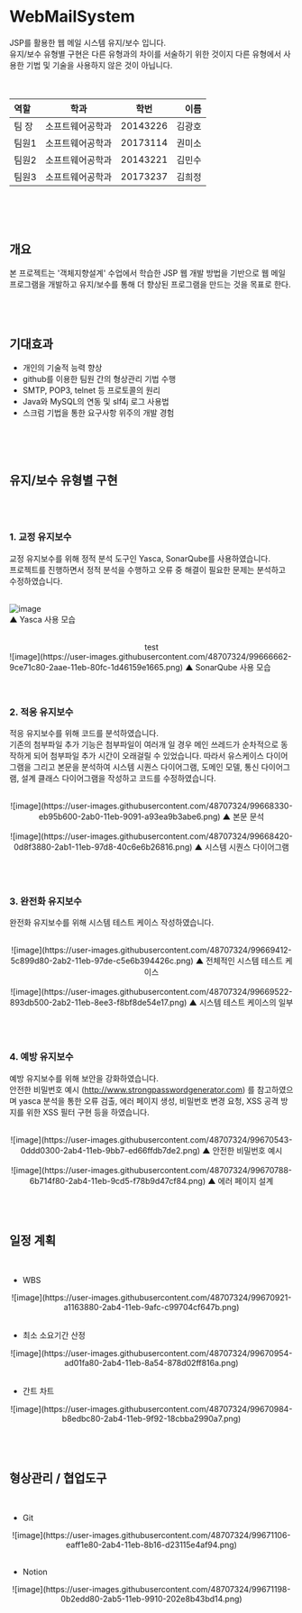 # WebMailSystem
JSP를 활용한 웹 메일 시스템 유지/보수 입니다.  
유지/보수 유형별 구현은 다른 유형과의 차이를 서술하기 위한 것이지 다른 유형에서 사용한 기법 및 기술을 사용하지 않은 것이 아닙니다.  
<br>
<br>


| 역할 | 학과 | 학번 | 이름 |
| :- | - | :-: | -: |
| 팀 장 | 소프트웨어공학과 | 20143226 | 김광호 |
| 팀원1 | 소프트웨어공학과 | 20173114 | 권미소 |
| 팀원2 | 소프트웨어공학과 | 20143221 | 김민수 |
| 팀원3 | 소프트웨어공학과 | 20173237 | 김희정 |
<br>
<br>
<br>


## 개요
본 프로젝트는 '객체지향설계' 수업에서 학습한 JSP 웹 개발 방법을 기반으로 웹 메일 프로그램을 개발하고 유지/보수를 통해 더 향상된 프로그램을 만드는 것을 목표로 한다.  
<br>
<br>
<br>


## 기대효과

- 개인의 기술적 능력 향상
- github를 이용한 팀원 간의 형상관리 기법 수행
- SMTP, POP3, telnet 등 프로토콜의 원리
- Java와 MySQL의 연동 및 slf4j 로그 사용법
- 스크럼 기법을 통한 요구사항 위주의 개발 경험
<br>
<br>
<br>


## 유지/보수 유형별 구현
<br>
<br>


###  1. 교정 유지보수  
교정 유지보수를 위해 정적 분석 도구인 Yasca, SonarQube를 사용하였습니다.  
프로젝트를 진행하면서 정적 분석을 수행하고 오류 중 해결이 필요한 문제는 분석하고 수정하였습니다.  
<br>  



![image](https://user-images.githubusercontent.com/48707324/99666621-8e006a00-2aae-11eb-825e-2590a14728ee.png)  
▲ Yasca 사용 모습
 
<br>



<center>test</center>
![image](https://user-images.githubusercontent.com/48707324/99666662-9ce71c80-2aae-11eb-80fc-1d46159e1665.png)  
▲ SonarQube 사용 모습   
<br>
<br>
<br>


###  2. 적응 유지보수  
적응 유지보수를 위해 코드를 분석하였습니다.  
기존의 첨부파일 추가 기능은 첨부파일이 여러개 일 경우 메인 쓰레드가 순차적으로 동작하게 되어 첨부파일 추가 시간이 오래걸릴 수 있었습니다.
따라서 유스케이스 다이어그램을 그리고 본문을 분석하여 시스템 시퀀스 다이어그램, 도메인 모델, 통신 다이어그램, 설계 클래스 다이어그램을 작성하고 코드를 수정하였습니다.  
<br>


<center>
  ![image](https://user-images.githubusercontent.com/48707324/99668330-eb95b600-2ab0-11eb-9091-a93ea9b3abe6.png)  
  ▲ 본문 문석
</center>  
<br>


<center>
  ![image](https://user-images.githubusercontent.com/48707324/99668420-0d8f3880-2ab1-11eb-97d8-40c6e6b26816.png)  
  ▲ 시스템 시퀀스 다이어그램  
</center>  
<br>
<br>
<br>


###  3. 완전화 유지보수  
완전화 유지보수를 위해 시스템 테스트 케이스 작성하였습니다.  
<br>


<center>
  ![image](https://user-images.githubusercontent.com/48707324/99669412-5c899d80-2ab2-11eb-97de-c5e6b394426c.png)  
  ▲ 전체적인 시스템 테스트 케이스  
</center>  
<br>


<center>
  ![image](https://user-images.githubusercontent.com/48707324/99669522-893db500-2ab2-11eb-8ee3-f8bf8de54e17.png)  
  ▲ 시스템 테스트 케이스의 일부  
</center>  
<br>
<br>
<br>


###  4. 예방 유지보수  
예방 유지보수를 위해 보안을 강화하였습니다.  
안전한 비밀번호 예시 (http://www.strongpasswordgenerator.com) 를 참고하였으며 yasca 분석을 통한 오류 검출, 에러 페이지 생성, 비밀번호 변경 요청, XSS 공격 방지를 위한 XSS 필터 구현 등을 하였습니다.  
<br>


<center>
  ![image](https://user-images.githubusercontent.com/48707324/99670543-0ddd0300-2ab4-11eb-9bb7-ed66ffdb7de2.png)  
  ▲ 안전한 비밀번호 예시  
</center>  
<br>


<center>
  ![image](https://user-images.githubusercontent.com/48707324/99670788-6b714f80-2ab4-11eb-9cd5-f78b9d47cf84.png)  
  ▲ 에러 페이지 설계  
</center>  
<br>
<br>
<br>


## 일정 계획  
<br>


- WBS  
<center>
  ![image](https://user-images.githubusercontent.com/48707324/99670921-a1163880-2ab4-11eb-9afc-c99704cf647b.png)  
</center>  
<br>


- 최소 소요기간 산정  
<center>
  ![image](https://user-images.githubusercontent.com/48707324/99670954-ad01fa80-2ab4-11eb-8a54-878d02ff816a.png)  
</center>  
<br>


- 간트 차트  
<center>
  ![image](https://user-images.githubusercontent.com/48707324/99670984-b8edbc80-2ab4-11eb-9f92-18cbba2990a7.png)  
</center>  
<br>
<br>
<br>


## 형상관리 / 협업도구  
<br>

- Git  
<center>
  ![image](https://user-images.githubusercontent.com/48707324/99671106-eaff1e80-2ab4-11eb-8b16-d23115e4af94.png)  
</center>  
<br>


- Notion  
<center>
  ![image](https://user-images.githubusercontent.com/48707324/99671198-0b2edd80-2ab5-11eb-9910-202e8b43bd14.png)  
</center>  
